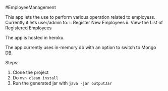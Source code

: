 
#EmployeeManagement

This app lets the use to perform various operation related to employess.
Currently it lets user/admin to:
i.  Register New Employees
ii.	View the List of Registered Employees

The app is hosted in heroku.

The app currently uses in-memory db with an option to switch to Mongo DB.

Steps:

1. Clone the project
2. Do `mvn clean install`
3. Run the generated jar with `java -jar outputJar`